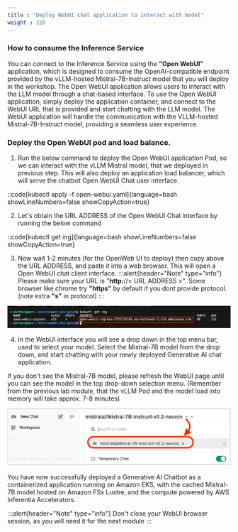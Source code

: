 ```yaml
---
title : "Deploy WebUI chat application to interact with model"
weight : 220
---
```

### How to consume the Inference Service
You can connect to the Inference Service using the **"Open WebUI"** application, which is designed to consume the OpenAI-compatible endpoint provided by the vLLM-hosted Mistral-7B-Instruct model that you will deploy in the workshop. The Open WebUI application allows users to interact with the LLM model through a chat-based interface. To use the Open WebUI application, simply deploy the application container, and connect to the WebUI URL that is provided and start chatting with the LLM model. The WebUI application will handle the communication with the VLLM-hosted Mistral-7B-Instruct model, providing a seamless user experience.

### Deploy the Open WebUI pod and load balance.

1. Run the below command to deploy the Open WebUI application Pod, so we can interact with the vLLM Mistral model, that we deployed in previous step. This will also deploy an application load balancer, which will serve the chatbot Open WebUI Chat user interface.

::code[kubectl apply -f open-webui.yaml]{language=bash showLineNumbers=false showCopyAction=true}

2. Let's obtain the URL ADDRESS of the Open WebUI Chat interface by running the below command

::code[kubectl get ing]{language=bash showLineNumbers=false showCopyAction=true}

3. Now wait 1-2 minutes (for the OpenWeb UI to deploy) then copy above the URL ADDRESS, and paste it into a web browser. This will open a Open WebUI chat client interface.
:::alert{header="Note" type="info"}
Please make sure your URL is "**http:**//< URL ADDRESS >". Some browser like chrome try **"https"** by default if you dont provide protocol. (note extra **"s"** in protocol)
:::

![WebUI_url](/static/images/WebUI_url.png)

4. In the WebUI interface you will see a drop down in the top menu bar, used to select your model. Select the Mistral-7B model from the drop down, and start chatting with your newly deployed Generative AI chat application.

If you don't see the Mistral-7B model, please refresh the WebUI page until you can see the model in the top drop-down selection menu. (Remember from the previous lab module, that the vLLM Pod and the model load into memory will take approx. 7-8 minutes)

![Open WebUI](/static/images/OpenWebUI.png)


You have now successfully deployed a Generative AI Chatbot as a containerized application running on Amazon EKS, with the cached Mistral-7B model hosted on Amazon FSx Lustre, and the compute powered by AWS Inferentia Accelerators.

:::alert{header="Note" type="info"}
Don't close your WebUI browser session, as you will need it for the next module 
:::
